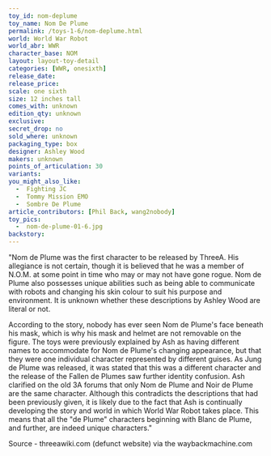 ```yaml
---
toy_id: nom-deplume
toy_name: Nom De Plume
permalink: /toys-1-6/nom-deplume.html
world: World War Robot
world_abr: WWR
character_base: NOM
layout: layout-toy-detail
categories: [WWR, onesixth]
release_date: 
release_price: 
scale: one sixth
size: 12 inches tall
comes_with: unknown
edition_qty: unknown
exclusive:
secret_drop: no
sold_where: unknown
packaging_type: box
designer: Ashley Wood
makers: unknown
points_of_articulation: 30
variants: 
you_might_also_like:
  -  Fighting JC
  -  Tommy Mission EMO
  -  Sombre De Plume
article_contributors: [Phil Back, wang2nobody]
toy_pics:
  -  nom-de-plume-01-6.jpg
backstory:
---
```

"Nom de Plume was the first character to be released by ThreeA. His allegiance is not certain, though it is believed that he was a member of N.O.M. at some point in time who may or may not have gone rogue. Nom de Plume also possesses unique abilities such as being able to communicate with robots and changing his skin colour to suit his purpose and environment. It is unknown whether these descriptions by Ashley Wood are literal or not. 
  
According to the story, nobody has ever seen Nom de Plume's face beneath his mask, which is why his mask and helmet are not removable on the figure. The toys were previously explained by Ash as having different names to accommodate for Nom de Plume's changing appearance, but that they were one individual character represented by different guises. As Jung de Plume was released, it was stated that this was a different character and the release of the Fallen de Plumes saw further identity confusion. Ash clarified on the old 3A forums that only Nom de Plume and Noir de Plume are the same character. Although this contradicts the descriptions that had been previously given, it is likely due to the fact that Ash is continually developing the story and world in which World War Robot takes place. This means that all the "de Plume" characters beginning with Blanc de Plume, and further, are indeed unique characters."

Source - threeawiki.com (defunct website) via the waybackmachine.com
